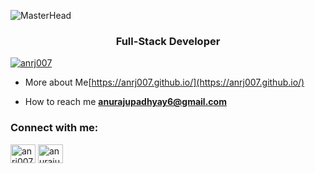 ![MasterHead](https://pbs.twimg.com/media/GaAOgJzbYAE3pni?format=jpg&name=large)
<h3 align="center">Full-Stack Developer</h3>

<p align="left"> <a href="https://twitter.com/anrj007" target="blank"><img src="https://img.shields.io/twitter/follow/anrj007?logo=twitter&style=for-the-badge" alt="anrj007" /></a> </p>

- More about Me[https://anrj007.github.io/](https://anrj007.github.io/)

- How to reach me **anurajupadhyay6@gmail.com**

<h3 align="left">Connect with me:</h3>
<p align="left">
<a href="https://twitter.com/anrj007" target="blank"><img align="center" src="https://raw.githubusercontent.com/rahuldkjain/github-profile-readme-generator/master/src/images/icons/Social/twitter.svg" alt="anrj007" height="30" width="40" /></a>
<a href="https://linkedin.com/in/anurajupadhyay6" target="blank"><img align="center" src="https://raw.githubusercontent.com/rahuldkjain/github-profile-readme-generator/master/src/images/icons/Social/linked-in-alt.svg" alt="anurajupadhyay6" height="30" width="40" /></a>
</p>

